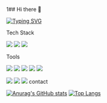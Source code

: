 1## Hi there 👋

[![Typing SVG](https://readme-typing-svg.demolab.com?font=Fira+Code&size=25&pause=1000&color=7FA8FF&center=%EA%B1%B0%EC%A7%93&vCenter=%EA%B1%B0%EC%A7%93&repeat=%EC%A7%84%EC%8B%A4&random=%EA%B1%B0%EC%A7%93&width=435&lines=Android+Deveoloper)](https://git.io/typing-svg)

Tech Stack

<img src="https://img.shields.io/badge/Kotlin-7F52FF.svg?style=for-the-badge&logo=kotlin&logoColor=FFFFFF" /> <img src="https://img.shields.io/badge/C++-00599C.svg?style=for-the-badge&logo=cplusplus&logoColor=FFFFFF" /> <img src="https://img.shields.io/badge/JAVA-F7DF1E.svg?style=for-the-badge&logo=javascript&logoColor=000000" />


Tools

<img src="https://img.shields.io/badge/androidstudio-3DDC84.svg?style=for-the-badge&logo=androidstudio&logoColor=FFFFFF" /> <img src="https://img.shields.io/badge/intellijidea-000000.svg?style=for-the-badge&logo=intellijidea&logoColor=FFFFFF" /> <img src="https://img.shields.io/badge/figma-F24E1E.svg?style=for-the-badge&logo=figma&logoColor=FFFFFF" /> <img src="https://img.shields.io/badge/sqlite-003B57.svg?style=for-the-badge&logo=sqlite&logoColor=FFFFFF" /> <img src="https://img.shields.io/badge/mysql-4479A1.svg?style=for-the-badge&logo=mysql&logoColor=FFFFFF" />

<img src="https://img.shields.io/badge/git-F05033.svg?style=for-the-badge&logo=git&logoColor=white" /> <img src="https://img.shields.io/badge/github-181717.svg?style=for-the-badge&logo=github&logoColor=white" /> <img src="https://img.shields.io/badge/Notion-F3F3F3.svg?style=for-the-badge&logo=notion&logoColor=black" /> 
contact


[![Anurag's GitHub stats](https://github-readme-stats.vercel.app/api?username=UiHyeon-Kim&count_private=true&show_icons=true&theme=github_dark_dimmed)](https://github.com/anuraghazra/github-readme-stats)
[![Top Langs](https://github-readme-stats.vercel.app/api/top-langs/?username=UiHyeon-Kim&layout=donut&theme=github_dark_dimmed)](https://github.com/anuraghazra/github-readme-stats)



<!--
**UiHyeon-Kim/UiHyeon-Kim** is a ✨ _special_ ✨ repository because its `README.md` (this file) appears on your GitHub profile.

Here are some ideas to get you started:

- 🔭 I’m currently working on ...
- 🌱 I’m currently learning ...
- 👯 I’m looking to collaborate on ...
- 🤔 I’m looking for help with ...
- 💬 Ask me about ...
- 📫 How to reach me: ...
- 😄 Pronouns: ...
- ⚡ Fun fact: ...
-->
